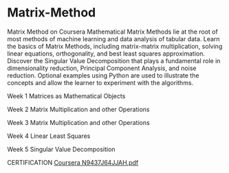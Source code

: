 # Matrix-Method
Matrix Method on Coursera
Mathematical Matrix Methods lie at the root of most methods of machine learning and data analysis of tabular data.  Learn the basics of Matrix Methods, including matrix-matrix multiplication, solving linear equations, orthogonality, and best least squares approximation.   Discover the Singular Value Decomposition that plays a fundamental role in dimensionality reduction, Principal Component Analysis, and noise reduction.  Optional examples using Python are used to illustrate the concepts and allow the learner to experiment with the algorithms.

Week 1
Matrices as Mathematical Objects

Week 2
Matrix Multiplication and other Operations

Week 3
Matrix Multiplication and other Operations

Week 4
Linear Least Squares

Week 5
Singular Value Decomposition


CERTIFICATION
[Coursera N9437J64JJAH.pdf](https://github.com/Iykechuks11/Matrix-Method/files/7224573/Coursera.N9437J64JJAH.pdf)
